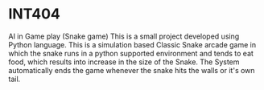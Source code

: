 # INT404
AI in Game play (Snake game)
This is a small project developed using Python language. This is a simulation based Classic Snake arcade game in which the snake runs in a python supported environment and tends to eat food, which results into increase in the size of the Snake. The System automatically ends the game whenever the snake hits the walls or it's own tail.
